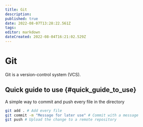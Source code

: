 ```yaml
---
title: Git
description: 
published: true
date: 2022-08-07T13:28:22.561Z
tags: 
editor: markdown
dateCreated: 2022-08-04T16:21:02.529Z
---
```


# Git
Git is a version-control system (VCS).

## Quick guide to use {#quick_guide_to_use}

A simple way to commit and push every file in the directory
```bash
git add . # Add every file
git commit -m "Message for later use" # Commit with a message
git push # Upload the change to a remote repository
```